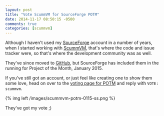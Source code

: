 ```yaml
---
layout: post
title: "Vote ScummVM for SourceForge POTM"
date: 2014-11-17 08:50:15 -0500
comments: true
categories: [scummvm]
---
```


Although I haven't used my [SourceForge](https://sourceforge.net) account in a number of years, when I started working with [ScummVM](http://www.scummvm.org), that's where the code and issue tracker were, so that's where the development community was as well.

They've since moved to [GitHub](https://github.com/scummvm), but SourceForge has included them in the running for Project of the Month, January 2015.

If you've still got an account, or just feel like creating one to show them some love, head on over to the [voting page for POTM](https://sourceforge.net/p/potm/discussion/vote/thread/7a6c5c42/) and reply with `VOTE: scummvm`.

{% img left /images/scummvm-potm-0115-ss.png %}

They've got my vote ;)